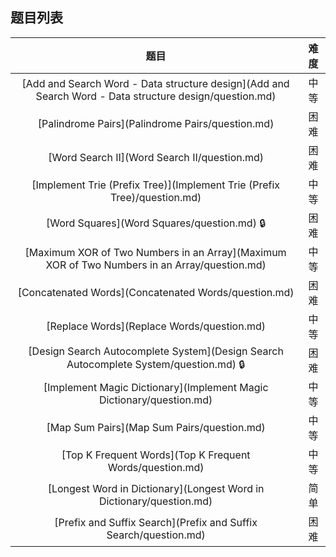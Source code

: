## 题目列表  
| 题目 | 难度 |  
|:---:|:---:|  
| [Add and Search Word - Data structure design](Add and Search Word - Data structure design/question.md) | 中等 |   
| [Palindrome Pairs](Palindrome Pairs/question.md) | 困难 |   
| [Word Search II](Word Search II/question.md) | 困难 |   
| [Implement Trie (Prefix Tree)](Implement Trie (Prefix Tree)/question.md) | 中等 |   
| [Word Squares](Word Squares/question.md) :lock: | 困难 |   
| [Maximum XOR of Two Numbers in an Array](Maximum XOR of Two Numbers in an Array/question.md) | 中等 |   
| [Concatenated Words](Concatenated Words/question.md) | 困难 |   
| [Replace Words](Replace Words/question.md) | 中等 |   
| [Design Search Autocomplete System](Design Search Autocomplete System/question.md) :lock: | 困难 |   
| [Implement Magic Dictionary](Implement Magic Dictionary/question.md) | 中等 |   
| [Map Sum Pairs](Map Sum Pairs/question.md) | 中等 |   
| [Top K Frequent Words](Top K Frequent Words/question.md) | 中等 |   
| [Longest Word in Dictionary](Longest Word in Dictionary/question.md) | 简单 |   
| [Prefix and Suffix Search](Prefix and Suffix Search/question.md) | 困难 |   
